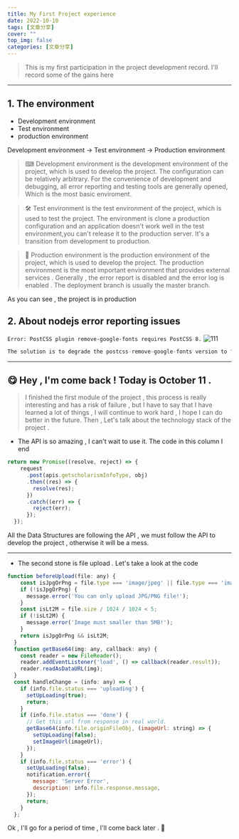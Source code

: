 ```yaml
---
title: My First Project experience
date: 2022-10-10
tags: [文章分享]
cover: ""
top_img: false
categories: [文章分享]
---
```


>This is my first participation in the project development record.   I'll record some of the gains here

---

## 1. The environment

- Development environment
- Test environment
- production environment

Development environment -> Test environment -> Production environment

> ⌨ Development environment is the development environment of the project, which is used to develop the project. The configuration can be relatively arbitrary. For the convenience of development and debugging, all error reporting and testing tools are generally opened, Which is the most basic enviroment.

> 🛠 Test environment is the test environment of the project, which is used to test the project. The environment is clone a production configuration and an application doesn't work well in the test environment,you can't release it to the production server. It's a transition from development to production.

> 🎉 Production environment is the production environment of the project, which is used to develop the project.  The production environment is the most important environment that provides external services . Generally , the error report is disabled and the error log is enabled . The deployment branch is usually the master branch.

As you can see , the project is in production

## 2. About nodejs error reporting issues


`Error: PostCSS plugin remove-google-fonts requires PostCSS 8.`
![111](https://s1.imgbed.xyz/2022/10/11/AzxIN.jpg)

```js
The solution is to degrade the postcss-remove-google-fonts version to ^1.1.4
```
---

## 😋 Hey , I'm come back ! Today is October 11 .

>I finished the first module of the project , this process is really interesting and has a risk of failure , but I have to say that I have learned a lot of things , I will continue to work hard , I hope I can do better in the future.  Then , Let's talk about the technology stack of the project .

- The API is so amazing , I can't wait to use it. The code in this column I end 

```js
return new Promise((resolve, reject) => {
    request
      .post(apis.getscholarismInfoType, obj)
      .then((res) => {
        resolve(res);
      })
      .catch((err) => {
        reject(err);
      });
  });
```

All the Data Structures are following the API , we must follow the API to develop the project , otherwise it will be a mess.

---
- The second stone is file upload . Let's take a look at the code 

```js
function beforeUpload(file: any) {
    const isJpgOrPng = file.type === 'image/jpeg' || file.type === 'image/png';
    if (!isJpgOrPng) {
      message.error('You can only upload JPG/PNG file!');
    }
    const isLt2M = file.size / 1024 / 1024 < 5;
    if (!isLt2M) {
      message.error('Image must smaller than 5MB!');
    }
    return isJpgOrPng && isLt2M;
  }
  function getBase64(img: any, callback: any) {
    const reader = new FileReader();
    reader.addEventListener('load', () => callback(reader.result));
    reader.readAsDataURL(img);
  }
  const handleChange = (info: any) => {
    if (info.file.status === 'uploading') {
      setUpLoading(true);
      return;
    }
    if (info.file.status === 'done') {
      // Get this url from response in real world.
      getBase64(info.file.originFileObj, (imageUrl: string) => {
        setUpLoading(false);
        setImageUrl(imageUrl);
      });
    }
    if (info.file.status === 'error') {
      setUpLoading(false);
      notification.error({
        message: 'Server Error',
        description: info.file.response.message,
      });
      return;
    }
  };
```

Ok , I'll go for a period of time , I'll come back later . 🎠